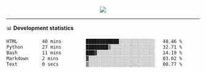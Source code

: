 <h3 align="center">
  <a href="https://github.com/hwalker928">
      <img src="https://github-profile-trophy.vercel.app/?username=hwalker928&no-bg=true&no-frame=true">
  </a>
</h3>


<hr>

📊 **Development statistics**

<!--START_SECTION:waka-->

```txt
HTML         40 mins         ████████████░░░░░░░░░░░░░   48.46 %
Python       27 mins         ████████▒░░░░░░░░░░░░░░░░   32.71 %
Bash         11 mins         ███▓░░░░░░░░░░░░░░░░░░░░░   14.19 %
Markdown     2 mins          ▓░░░░░░░░░░░░░░░░░░░░░░░░   03.02 %
Text         0 secs          ▒░░░░░░░░░░░░░░░░░░░░░░░░   00.77 %
```

<!--END_SECTION:waka-->

